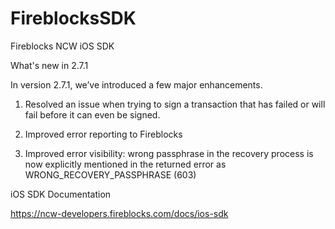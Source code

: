 # FireblocksSDK

Fireblocks NCW iOS SDK 

What's new in 2.7.1

In version 2.7.1, we’ve introduced a few major enhancements.

1. Resolved an issue when trying to sign a transaction that has failed or will fail before it can even be signed.

2. Improved error reporting to Fireblocks

3. Improved error visibility: wrong passphrase in the recovery process is now explicitly mentioned in the returned error as WRONG_RECOVERY_PASSPHRASE (603)

iOS SDK Documentation 

https://ncw-developers.fireblocks.com/docs/ios-sdk
